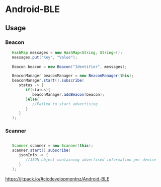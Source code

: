 # Android-BLE

## Usage

### Beacon

```java
   HashMap messages = new HashMap<String, String>();
   messages.put("Key", "Value");
   
   Beacon beacon = new Beacon("Identifier", messages);

   BeaconManager beaconManager = new BeaconManager(this);
   beaconManager.start().subscribe(
      status -> {
         if(status){
            beaconManager.addBeacon(beacon);
         }else{
            //Failed to start advertising
         }
      }
   );
```

### Scanner

```java

   Scanner scanner = new Scanner(this);
   scanner.start().subscribe(
      jsonInfo -> {
         //JSON object containing advertised information per device
      }
   ); 
```

https://jitpack.io/#cicdevelopmentnz/Android-BLE
